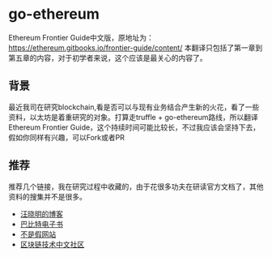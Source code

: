 # go-ethereum
Ethereum Frontier Guide中文版，原地址为：https://ethereum.gitbooks.io/frontier-guide/content/
本翻译只包括了第一章到第五章的内容，对于初学者来说，这个应该是最关心的内容了。

## 背景
最近我司在研究blockchain,看是否可以与现有业务结合产生新的火花，看了一些资料，以太坊是着重研究的对象。打算走truffle + go-ethereum路线，所以翻译Ethereum Frontier Guide，这个持续时间可能比较长，不过我应该会坚持下去，假如你同样有兴趣，可以Fork或者PR

## 推荐
推荐几个链接，我在研究过程中收藏的，由于花很多功夫在研读官方文档了，其他资料的搜集并不是很多。
* [汪晓明的博客](http://wangxiaoming.com/)
* [巴比特电子书](http://book.8btc.com/e_book)
* [不是假网站](http://me.tryblockchain.org/week20170404.html)
* [区块链技术中文社区](https://www.bitshuo.com/)

